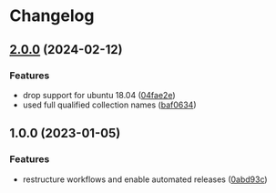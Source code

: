 # Changelog

## [2.0.0](https://github.com/rolehippie/s3cmd/compare/v1.0.0...v2.0.0) (2024-02-12)


### Features

* drop support for ubuntu 18.04 ([04fae2e](https://github.com/rolehippie/s3cmd/commit/04fae2efa6f4157e211ff49a5aa37edba88e88e3))
* used full qualified collection names ([baf0634](https://github.com/rolehippie/s3cmd/commit/baf063453844dec50ca1a4721d3821aeff48c9ed))

## 1.0.0 (2023-01-05)


### Features

* restructure workflows and enable automated releases ([0abd93c](https://github.com/rolehippie/s3cmd/commit/0abd93c5a3b436f44cd2ba813534921455555b78))
